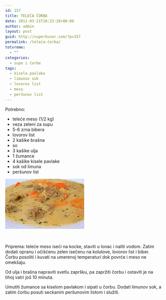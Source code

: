 ```yaml
---
id: 157
title: TELEĆA ČORBA
date: 2011-03-21T10:23:28+00:00
author: admin
layout: post
guid: http://superkuvar.com/?p=157
permalink: /teleća-čorba/
totvreme:
  - ""
categories:
  - supe i čorbe
tags:
  - kisela pavlaka
  - limunov sok
  - lovorov list
  - meso
  - peršunov list
---
```

Potrebno:

  * teleće meso (1/2 kg)
  * veza zeleni za supu
  * 5-6 zrna bibera
  * lovorov list
  * 2 kašike brašna
  * so
  * 3 kašike ulja
  * 1 žumance
  * 4 kašike kisele pavlake
  * sok od limuna
  * peršunov list

<img class="alignnone size-full wp-image-826" title="telecacorba" src="/wp-content/uploads/2011/03/telecacorba1-e1306839091407.jpg" alt="" width="255" height="161" /> 

&nbsp;

Priprema: teleće meso iseći na kocke, staviti u lonac i naliti vodom. Zatim dodati opranu i očišćenu zelen isečenu na kolutove, lovorov list i biber. Čorbu posoliti i kuvati na umerenoj temperaturi dok povrće i meso ne omekšaju.

Od ulja i brašna napraviti svetlu zapršku, pa zapržiti čorbu i ostaviti je na tihoj vatri još 10 minuta.

Umutiti žumance sa kiselom pavlakom i sipati u čorbu. Dodati limunov sok, a zatim čorbu posuti seckanim peršunovim listom i služiti.